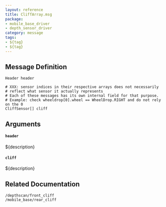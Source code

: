```yaml
---
layout: reference
title: CliffArray.msg
package:
- mobile_base_driver
- depth_sensor_driver
category: message
tags: 
- ${tag}
- ${tag}
---
```


## Message Definition
```
Header header

# XXX: sensor indices in their respective arrays does not necessarily
# reflect what sensor it actually represents
# Each of these messages has its own internal field for that purpose.
# Example: check wheeldrop[0].wheel == WheelDrop.RIGHT and do not rely on the 0
CliffSensor[] cliff
```

## Arguments
#### `header`
${description}

#### `cliff`
${description}

## Related Documentation
``/depthscan/front_cliff``  
``/mobile_base/rear_cliff``